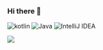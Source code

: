 ### Hi there 👋
![kotlin](https://img.shields.io/badge/kotlin-9558B2.svg?style=for-the-badge&logo=kotlin&logoColor=white&labelColor=8E2DE2)
![Java](https://img.shields.io/badge/java-9558B2.svg?style=for-the-badge&logo=java&logoColor=white&labelColor=8E2DE2)
![IntelliJ IDEA](https://img.shields.io/badge/IntelliJIDEA-9558B2.svg?style=for-the-badge&logo=intellij-idea&logoColor=white&labelColor=8E2DE2)

<img src="https://github-readme-stats.vercel.app/api?username=edilsonvilarinho&show_icons=true&theme=radical&title_color=8E2DE2&text_color=fff&icon_color=8E2DE2">
